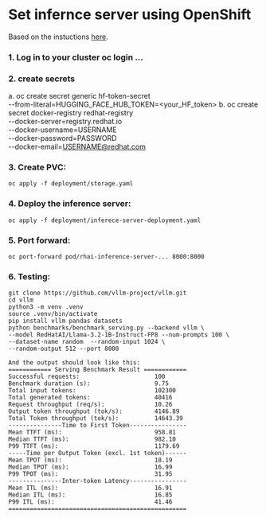 # Set infernce server using OpenShift

Based on the instuctions [here](https://docs.redhat.com/en/documentation/red_hat_ai_inference_server/3.0/html-single/getting_started/index).

### 1. Log in to your cluster oc login ...

### 2. create secrets
a. oc create secret generic hf-token-secret \
     --from-literal=HUGGING_FACE_HUB_TOKEN=<your_HF_token>
b. oc create secret docker-registry redhat-registry \
    --docker-server=registry.redhat.io \
    --docker-username=USERNAME \
    --docker-password=PASSWORD \
    --docker-email=USERNAME@redhat.com


### 3. Create PVC:
    oc apply -f deployment/storage.yaml
### 4. Deploy the inference server:
    oc apply -f deployment/inferece-server-deployment.yaml
### 5. Port forward:
    oc port-forward pod/rhai-inference-server-... 8000:8000
### 6. Testing:
    git clone https://github.com/vllm-project/vllm.git
    cd vllm
    python3 -m venv .venv
    source .venv/bin/activate
    pip install vllm pandas datasets
    python benchmarks/benchmark_serving.py --backend vllm \
    --model RedHatAI/Llama-3.2-1B-Instruct-FP8 --num-prompts 100 \
    --dataset-name random  --random-input 1024 \
    --random-output 512 --port 8000

    And the output should look like this:
    ============ Serving Benchmark Result ============
    Successful requests:                     100       
    Benchmark duration (s):                  9.75      
    Total input tokens:                      102300    
    Total generated tokens:                  40416     
    Request throughput (req/s):              10.26     
    Output token throughput (tok/s):         4146.89   
    Total Token throughput (tok/s):          14643.39  
    ---------------Time to First Token----------------
    Mean TTFT (ms):                          958.81    
    Median TTFT (ms):                        982.10    
    P99 TTFT (ms):                           1179.69   
    -----Time per Output Token (excl. 1st token)------
    Mean TPOT (ms):                          18.19     
    Median TPOT (ms):                        16.99     
    P99 TPOT (ms):                           31.95     
    ---------------Inter-token Latency----------------
    Mean ITL (ms):                           16.91     
    Median ITL (ms):                         16.85     
    P99 ITL (ms):                            41.46     
    ==================================================

